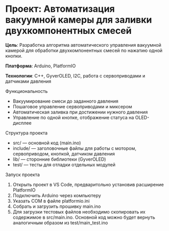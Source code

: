 # Проект: Автоматизация вакуумной камеры для заливки двухкомпонентных смесей

**Цель**: Разработка алгоритма автоматического управления вакуумной камерой для обработки двухкомпонентных смесей по нажатию одной кнопки.

**Платформа**: Arduino, PlatformIO

**Технологии**: C++, GyverOLED, I2C, работа с сервоприводами и датчиками давления

Функциональность
- Вакуумирование смеси до заданного давления
- Пошаговое управление сервоприводами и миксером
- Автоматическая заливка при достижении нужного давления
- Управление по одной кнопке, отображение статуса на OLED-дисплее

Структура проекта
- src/ — основной код (main.ino)
- include/ — заголовочные файлы для работы с мотором, сервоприводом, кнопкой, датчиком давления
- lib/ — сторонние библиотеки (GyverOLED)
- test/ — тесты для отладки отдельных модулей

Запуск проекта
1. Открыть проект в VS Code, предваритольно установив расширение PlatformIO
2. Подключить Arduino через компьютеру
3. Указать COM в файле platformio.ini
4. Собрать и загрузить прошивку main.ino
5. Для загрузки тестовых файлов необходимо скопировать их содержимое в src/main.ino. Основной код можно будет вернуть аналогичным образом из test/main_test.ino